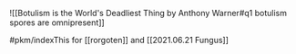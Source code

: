 ![[Botulism is the World's Deadliest Thing by Anthony Warner#q1 botulism spores are omnipresent]]

#pkm/indexThis for [[rorgoten]] and [[2021.06.21 Fungus]]
